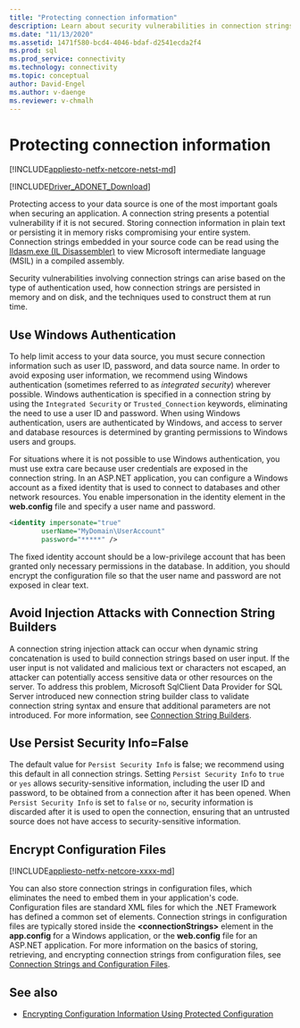 ```yaml
---
title: "Protecting connection information"
description: Learn about security vulnerabilities in connection strings, which can arise due to how connection strings are constructed and persisted and authentication type.
ms.date: "11/13/2020"
ms.assetid: 1471f580-bcd4-4046-bdaf-d2541ecda2f4
ms.prod: sql
ms.prod_service: connectivity
ms.technology: connectivity
ms.topic: conceptual
author: David-Engel
ms.author: v-daenge
ms.reviewer: v-chmalh
---
```

# Protecting connection information

[!INCLUDE[appliesto-netfx-netcore-netst-md](../../includes/appliesto-netfx-netcore-netst-md.md)]

[!INCLUDE[Driver_ADONET_Download](../../includes/driver_adonet_download.md)]

Protecting access to your data source is one of the most important goals when securing an application. A connection string presents a potential vulnerability if it is not secured. Storing connection information in plain text or persisting it in memory risks compromising your entire system. Connection strings embedded in your source code can be read using the [Ildasm.exe (IL Disassembler)](/dotnet/docs/framework/tools/ildasm-exe-il-disassembler.md) to view Microsoft intermediate language (MSIL) in a compiled assembly.

Security vulnerabilities involving connection strings can arise based on the type of authentication used, how connection strings are persisted in memory and on disk, and the techniques used to construct them at run time.

## Use Windows Authentication

To help limit access to your data source, you must secure connection information such as user ID, password, and data source name. In order to avoid exposing user information, we recommend using Windows authentication (sometimes referred to as *integrated security*) wherever possible. Windows authentication is specified in a connection string by using the `Integrated Security` or `Trusted_Connection` keywords, eliminating the need to use a user ID and password. When using Windows authentication, users are authenticated by Windows, and access to server and database resources is determined by granting permissions to Windows users and groups.

For situations where it is not possible to use Windows authentication, you must use extra care because user credentials are exposed in the connection string. In an ASP.NET application, you can configure a Windows account as a fixed identity that is used to connect to databases and other network resources. You enable impersonation in the identity element in the **web.config** file and specify a user name and password.

```xml  
<identity impersonate="true"
        userName="MyDomain\UserAccount"
        password="*****" />  
```  

The fixed identity account should be a low-privilege account that has been granted only necessary permissions in the database. In addition, you should encrypt the configuration file so that the user name and password are not exposed in clear text.

## Avoid Injection Attacks with Connection String Builders

A connection string injection attack can occur when dynamic string concatenation is used to build connection strings based on user input. If the user input is not validated and malicious text or characters not escaped, an attacker can potentially access sensitive data or other resources on the server. To address this problem, Microsoft SqlClient Data Provider for SQL Server introduced new connection string builder class to validate connection string syntax and ensure that additional parameters are not introduced. For more information, see [Connection String Builders](connection-string-builders.md).

## Use Persist Security Info=False

The default value for `Persist Security Info` is false; we recommend using this default in all connection strings. Setting `Persist Security Info` to `true` or `yes` allows security-sensitive information, including the user ID and password, to be obtained from a connection after it has been opened. When `Persist Security Info` is set to `false` or `no`, security information is discarded after it is used to open the connection, ensuring that an untrusted source does not have access to security-sensitive information.

## Encrypt Configuration Files

[!INCLUDE[appliesto-netfx-netcore-xxxx-md](../../includes/appliesto-netfx-netcore-xxxx-md.md)]

You can also store connection strings in configuration files, which eliminates the need to embed them in your application's code. Configuration files are standard XML files for which the .NET Framework has defined a common set of elements. Connection strings in configuration files are typically stored inside the **\<connectionStrings>** element in the **app.config** for a Windows application, or the **web.config** file for an ASP.NET application. For more information on the basics of storing, retrieving, and encrypting connection strings from configuration files, see [Connection Strings and Configuration Files](connection-strings-and-configuration-files.md).

## See also

- [Encrypting Configuration Information Using Protected Configuration](/previous-versions/aspnet/53tyfkaw(v=vs.100))
